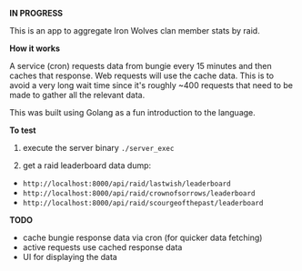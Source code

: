 **IN PROGRESS**

This is an app to aggregate Iron Wolves clan member stats by raid.

**How it works**

A service (cron) requests data from bungie every 15 minutes and then caches that response. Web requests will use the cache data. This is to avoid a very long wait time since it's roughly ~400 requests that need to be made to gather all the relevant data.

This was built using Golang as a fun introduction to the language.

**To test**

1) execute the server binary
`./server_exec`

2) get a raid leaderboard data dump:

- `http://localhost:8000/api/raid/lastwish/leaderboard`
- `http://localhost:8000/api/raid/crownofsorrows/leaderboard`
- `http://localhost:8000/api/raid/scourgeofthepast/leaderboard`

**TODO**
- cache bungie response data via cron (for quicker data fetching)
- active requests use cached response data
- UI for displaying the data
